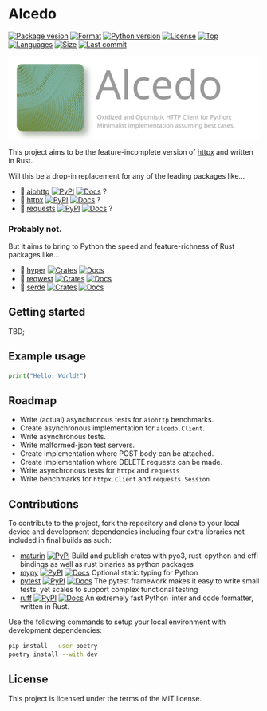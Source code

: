 # Alcedo

[![Package vesion](https://img.shields.io/pypi/v/alcedo)](https://pypi.org/project/alcedo)
[![Format](https://img.shields.io/pypi/format/alcedo)](https://pypi.org/project/alcedo)
[![Python version](https://img.shields.io/pypi/pyversions/alcedo)](https://pypi.org/project/alcedo)
[![License](https://img.shields.io/pypi/l/alcedo)](https://pypi.org/project/alcedo)
[![Top](https://img.shields.io/github/languages/top/aekasitt/alcedo)](.)
[![Languages](https://img.shields.io/github/languages/count/aekasitt/alcedo)](.)
[![Size](https://img.shields.io/github/repo-size/aekasitt/alcedo)](.)
[![Last commit](https://img.shields.io/github/last-commit/aekasitt/alcedo/master)](.)

![Alcedo banner](https://github.com/aekasitt/alcedo/blob/master/static/alcedo-banner.svg)

This project aims to be the feature-incomplete version of [httpx](https://github.com/encode/httpx)
and written in Rust.

Will this be a drop-in replacement for any of the leading packages like...

- 🐍 [aiohttp](https://github.com/aio-libs/aiohttp) [![PyPI](https://img.shields.io/badge/PyPI-3775A9?logo=pypi&logoColor=white)](https://pypi.org/project/aiohttp) [![Docs](https://img.shields.io/readthedocs/aiohttp?logo=readthedocs)](https://docs.aiohttp.org/en/stable/) ?
- 🐍 [httpx](https://github.com/encode/httpx) [![PyPI](https://img.shields.io/badge/PyPI-3775A9?logo=pypi&logoColor=white)](https://pypi.org/project/httpx) [![Docs](https://img.shields.io/badge/MkDocs-526CFE?logo=materialformkdocs&logoColor=white)](https://www.python-httpx.org/) ?
- 🐍 [requests](https://github.com/psf/requests) [![PyPI](https://img.shields.io/badge/PyPI-3775A9?logo=pypi&logoColor=white)](https://pypi.org/project/requests) [![Docs](https://img.shields.io/readthedocs/requests?logo=readthedocs)](https://requests.readthedocs.io/en/latest/) ?

### Probably not.

But it aims to bring to Python the speed and feature-richness of Rust packages
like...

- 🦀 [hyper](https://github.com/hyperium/hyper) [![Crates](https://img.shields.io/badge/hyper%20%F0%9F%93%A6-264323)](https://crates.io/crates/hyper) [![Docs](https://img.shields.io/badge/Docs--rs-353535?logo=docs.rs)](https://docs.rs/hyper/latest/hyper/)
- 🦀 [reqwest](https://github.com/seanmonstar/reqwest) [![Crates](https://img.shields.io/badge/reqwest%20%F0%9F%93%A6-264323)](https://crates.io/crates/reqwest) [![Docs](https://img.shields.io/badge/Docs--rs-353535?logo=docs.rs)](https://docs.rs/reqwest/latest/reqwest/)
- 🦀 [serde](https://github.com/serde-rs/serde) [![Crates](https://img.shields.io/badge/serde%20%F0%9F%93%A6-264323)](https://crates.io/creates/serde) [![Docs](https://img.shields.io/badge/Docs--rs-353535?logo=docs.rs)](https://docs.rs/serde/latest/serde/)

## Getting started

TBD;

## Example usage

```py
print("Hello, World!")
```

## Roadmap

- Write (actual) asynchronous tests for `aiohttp` benchmarks.
- Create asynchronous implementation for `alcedo.Client`.
- Write asynchronous tests.
- Write malformed-json test servers.
- Create implementation where POST body can be attached.
- Create implementation where DELETE requests can be made.
- Write asynchronous tests for `httpx` and `requests`
- Write benchmarks for `httpx.Client` and `requests.Session`

## Contributions

To contribute to the project, fork the repository and clone to your local device and development
dependencies including four extra libraries not included in final builds as such:

- [maturin](https://github.com/PyO3/maturin) [![PyPI](https://img.shields.io/badge/PyPI-377549?logo=pypi&logoColor=white)](https://pypi.org/project/maturin) Build and publish crates with pyo3, rust-cpython and cffi bindings as well as rust binaries as python packages
- [mypy](https://github.com/python/mypy) [![PyPI](https://img.shields.io/badge/PyPI-3775A9?logo=pypi&logoColor=white)](https://pypi.org/project/mypy) [![Docs](https://img.shields.io/readthedocs/mypy?logo=readthedocs)](https://mypy.readthedocs.io/en/stable/) Optional static typing for Python
- [pytest](https://github.com/pytest-dev/pytest) [![PyPI](https://img.shields.io/badge/PyPI-3775A9?logo=pypi&logoColor=white)](https://pypi.org/project/pytest) [![Docs](https://img.shields.io/badge/Sphinx-0A507A?logo=sphinx)](https://docs.pytest.org/en/latest) The pytest framework makes it easy to write small tests, yet scales to support complex functional testing
- [ruff](https://github.com/astral-sh/ruff) [![PyPI](https://img.shields.io/badge/PyPI-3775A9?logo=pypi&logoColor=white)](https://pypi.org/project/ruff) [![Docs](https://img.shields.io/badge/MkDocs-526CFE?logo=materialformkdocs&logoColor=white)](https://docs.astral.sh/ruff) An extremely fast Python linter and code formatter, written in Rust.

Use the following commands to setup your local environment with development dependencies:

```bash
pip install --user poetry
poetry install --with dev
```

## License

This project is licensed under the terms of the MIT license.
